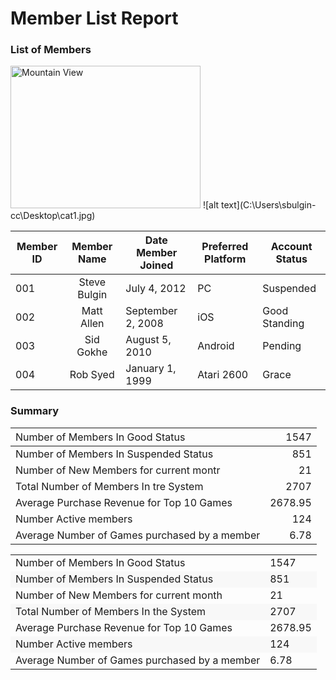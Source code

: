 #  Member List Report

### List of Members

<img src="C:\Users\sbulgin-cc\Desktop\cat1.jpg" alt="Mountain View" style="width:304px;height:228px;">
![alt text](C:\Users\sbulgin-cc\Desktop\cat1.jpg)

|Member ID|Member Name   | Date Member Joined   | Preferred Platform | Account Status|
|---------|:------------:|----------------------|--------------------|---------------|
|001      | Steve Bulgin | July 4, 2012         | PC                 |     Suspended |
|002      | Matt Allen   | September 2, 2008    | iOS                | Good Standing |
|003      | Sid Gokhe    | August 5, 2010       | Android            | Pending       |
|004      | Rob Syed     | January 1, 1999      | Atari 2600         | Grace         |


### Summary

| <span style="font-weight: normal;">Number of Members In Good Status</span>    | <span style="font-weight: normal;">1547</span>|
|:------------------------------------------------------------------------------|----------------------------------------------:|
|Number of Members In Suspended Status                                          |                                            851|
|Number of New Members for current montr                                        |                                             21|
|Total Number of Members In tre System                                          |                                           2707|
|Average Purchase Revenue for Top 10 Games                                      |                                        2678.95|
|Number Active members                                                          |                                            124|
|Average Number of Games purchased by a member                                  |                                           6.78|



<table>
	<tr>
		<td>
			Number of Members In Good Status
		</td>
		<td>
			1547
		</td>
	</tr>
	<tr style="background-color: #f8f8f8;">
		<td>
			Number of Members In Suspended Status
		</td>
		<td>
			851
		</td>
	</tr>
	<tr>
		<td>
			Number of New Members for current month  
		</td>
		<td>
			21
		</td>
	</tr>
	<tr style="background-color: #f8f8f8;">
		<td>
			Total Number of Members In the System
		</td>
		<td>
			2707
		</td>
	</tr>
	<tr>
		<td>
			Average Purchase Revenue for Top 10 Games                               
		</td>
		<td>
			2678.95
		</td>
	</tr>
	<tr style="background-color: #f8f8f8;">
		<td>
			Number Active members
		</td>
		<td>
			124
		</td>
	</tr>
	<tr>
		<td>
			Average Number of Games purchased by a member                              
		</td>
		<td>
			6.78
		</td>
	</tr>

</table>